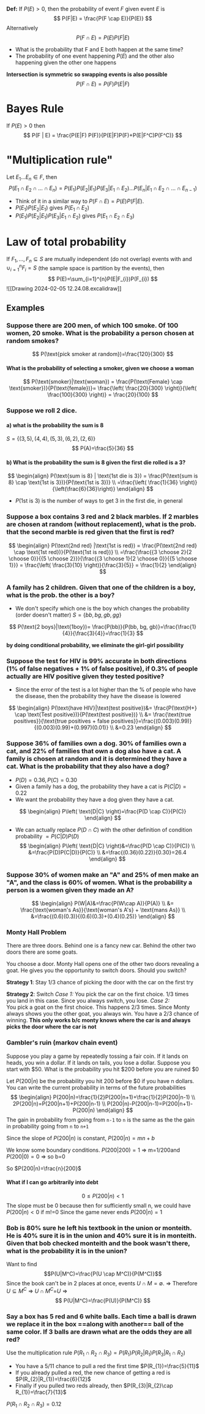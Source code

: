 **Def:** If $P(E)>0$, then the probability of event $F$ given event $E$ is 
$$
P(F|E) = \frac{P(F \cap E)}{P(E)}
$$
Alternatively
$$
P(F \cap E) = P(E) P(F | E)
$$
- What is the probability that F and E both happen at the same time?
- The probability of one event happening $P(E)$ and the other also happening given the other one happens

**Intersection is symmetric so swapping events is also possible**
$$
P(F \cap E) = P(F)P(E | F)
$$


# Bayes Rule
If $P(E)>0$ then
$$
P(F | E) = \frac{P(E|F) P(F)}{P(E|F)P(F)+P(E|F^C)P(F^C)}
$$

# "Multiplication rule"
Let $E_{1}\dots E_{n} \in F$, then 
$$
P(E_{1} \cap E_{2} \cap \dots \cap E_{n})
= P(E_{1})P(E_{2}|E_{1})P(E_{3}|E_{1} \cap E_{2})\dots P(E_{n}|E_{1} \cap E_{2} \cap \dots \cap E_{n-1})
$$
- Think of it in a similar way to $P(F \cap E) = P(E) P(F | E)$. 
- $P(E_{1})P(E_{2}|E_{1})$ gives $P(E_{1} \cap E_{2})$
- $P(E_{1})P(E_{2}|E_{1})P(E_{3}|E_{1} \cap E_{2})$ gives $P(E_{1}\cap E_{2}\cap E_{3})$


# Law of total probability
If $F_{1}, \dots, F_{n} \subseteq S$ are mutually independent (do not overlap) events with and $\cup_{i=1}^{n} F_{i} = S$ (the sample space is partition by the events), then
$$
P(E)=\sum_{i=1}^{n}P(E|F_{i})P(F_{i})
$$
![[Drawing 2024-02-05 12.24.08.excalidraw]]


## Examples
### Suppose there are 200 men, of which 100 smoke. Of 100 women, 20 smoke. What is the probability a person chosen at random smokes?
$$
P(\text{pick smoker at random})=\frac{120}{300}
$$
#### What is the probability of selecting a smoker, given we choose a woman
$$
P(\text{smoker}|\text{woman}) = \frac{P(\text{Female} \cap  \text{smoker})}{P(\text{female})}= \frac{\left( \frac{20}{300} \right)}{\left( \frac{100}{300} \right)} = \frac{20}{100} 
$$
### Suppose we roll 2 dice.
#### a) what is the probability the sum is 8
$S=\{ (3,5), (4,4), (5,3), (6,2), (2,6) \}$
$$
P(A)=\frac{5}{36}
$$
#### b) What is the probability the sum is 8 given the first die rolled is a 3?

$$
\begin{align}
P(\text{sum is 8} | \text{1st die is 3}) = \frac{P(\text{sum is 8} \cap \text{1st is 3})}{P(\text{1st is 3})} \\
=\frac{\left( \frac{1}{36} \right)}{\left(\frac{6}{36}\right)}
\end{align}
$$
- $P(\text{1st is 3})$ is the number of ways to get 3 in the first die, in general

### Suppose a box contains 3 red and 2 black marbles. If 2 marbles are chosen at random (without replacement), what is the prob. that the second marble is red given that the first is red?
$$
\begin{align}
P(\text{2nd red} |\text{1st is red}) = \frac{P(\text{2nd red} \cap \text{1st red})}{P(\text{1st is red})} \\
=\frac{\frac{{3 \choose 2}{2 \choose 0}}{{5 \choose 2}}}{\frac{{3 \choose 1}{2 \choose 0}}{{5 \choose 1}}} = \frac{\left( \frac{3}{10} \right)}{\frac{3}{5}} = \frac{1}{2}
\end{align}
$$

### A family has 2 children. Given that one of the children is a boy, what is the prob. the other is a boy?
- We don't specify which one is the boy which changes the probability (order doesn't matter)
$S=\{ bb, bg, gb, gg \}$

$$
P(\text{2 boys}|\text{1boy})= \frac{P(bb)}{P(bb, bg, gb)}=\frac{\frac{1}{4}}{\frac{3}{4}}=\frac{1}{3}
$$

**by doing conditional probability, we eliminate the girl-girl possibility**

### Suppose the test for HIV is 99% accurate in both directions (1% of false negatives + 1% of false positive), if 0.3% of people actually are HIV positive given they tested positive?
- Since the error of the test is a lot higher than the % of people who have the disease, then the probability they have the disease is lowered

$$
\begin{align}
P(\text{have HIV}|\text{test positive})&= \frac{P(\text{H+} \cap \text{Test positive})}{P(\text{test positive})} \\
&= \frac{\text{true positives}}{\text{true positives + false positives}}=\frac{(0.003)(0.99)}{(0.003)(0.99)+(0.997)(0.01)} \\
&=0.23
\end{align}
$$

### Suppose 36% of families own a dog. 30% of families own a cat, and 22% of families that own a dog also have a cat. A family is chosen at random and it is determined they have a cat. What is the probability that they also have a dog?
- $P(D)=0.36, P(C)=0.30$
- Given a family has a dog, the probability they have a cat is $P(C|D)=0.22$
- We want the probability they have a dog given they have a cat.

$$
\begin{align}
P\left( \text{D|C} \right)=\frac{P(D \cap C)}{P(C)}
\end{align}
$$
- We can actually replace $P(D\cap C)$ with the other definition of condition probability $=P(C|D)P(D)$
$$
\begin{align}
P\left( \text{D|C} \right)&=\frac{P(D \cap C)}{P(C)}  \\
&=\frac{P(D)P(C|D)}{P(C)} \\
&=\frac{(0.36)(0.22)}{0.30}=26.4
\end{align}
$$

### Suppose 30% of women make an "A" and 25% of men make an "A", and the class is 60% of women. What is the probability a person is a women given they made an A?
$$
\begin{align}
P(W|A)&=\frac{P(W\cap A)}{P(A)} \\
&= \frac{\text{woman's As}}{\text{woman's A's} + \text{mans As}} \\
&=\frac{(0.6)(0.3)}{(0.6)(0.3)+(0.4)(0.25)}
\end{align}
$$


### Monty Hall Problem
There are three doors. Behind one is a fancy new car. Behind the other two doors there are some goats. 

You choose a door. Monty Hall opens one of the other two doors revealing a goat. He gives you the opportunity to switch doors. Should you switch?

**Strategy 1**: Stay
1/3 chance of picking the door with the car on the first try

**Strategy 2**: Switch
_Case 1:_ 
	You pick the car on the first choice. 1/3 times you land in this case. Since you always switch, you lose.
*Case 2:*  
	You pick a goat on the first choice. This happens 2/3 times. 
	Since Monty always shows you the other goat, you always win. You have a 2/3 chance of winning. 
**This only works b/c monty knows where the car is and always picks the door where the car is not**

### Gambler's ruin (markov chain event)
Suppose you play a game by repeatedly tossing a fair coin. If it lands on heads, you win a dollar. If it lands on tails, you lose a dollar. Suppose you start with $50. What is the probability you hit $200 before you are ruined $0

Let $P(200|n)$ be the probability you hit 200 before $0 if you have n dollars.
You can write the current probability in terms of the future probabilities
$$
\begin{align}
P(200|n)=\frac{1}{2}P(200|n+1)+\frac{1}{2}P(200|n-1) \\
2P(200|n)=P(200|n+1)+P(200|n-1) \\
P(200|n)-P(200|n-1)=P(200|n+1)-P(200|n)
\end{align}
$$
The gain in probability from going from `n-1` to `n` is the same as the the gain in probability going from `n` to `n+1`

Since the slope of $P(200|n)$ is constant, $P(200|n)=mn+b$

We know some boundary conditions. 
$P(200|200)=1$ => m=1/200and
$P(200|0)=0$ => so b=0

So $P(200|n)=\frac{n}{200}$

#### What if I can go arbitrarily into debt
$$
0 \leq P(200|n)<1
$$
The slope must be 0 because then for sufficiently small n, we could have $P(200|n)<0$ if m!=0
Since the game never ends $P(200|n)=1$



### Bob is 80% sure he left his textbook in the union or monteith. He is 40% sure it is in the union and 40% sure it is in monteith. Given that bob checked monteith and the book wasn't there, what is the probability it is in the union?
Want to find $$P(U|M^C)=\frac{P(U \cap M^C)}{P(M^C)}$$
Since the book can't be in 2 places at once, events $U \cap M=\emptyset$.
=> Therefore $U \subseteq M^C$
=> $U \cap M^C$=$U$
=> $$
P(U|M^C)=\frac{P(U)}{P(M^C)}
$$
### Say a box has 5 red and 6 white balls. Each time a ball is drawn we replace it in the box ==along with another== ball of the same color. If 3 balls are drawn what are the odds they are all red?
Use the multiplication rule
$P(R_{1}\cap R_{2}\cap R_{3})=P(R_{1})P(R_{2}|R_{1})P(R_{3}|R_{1}\cap R_{2})$
- You have a 5/11 chance to pull a red the first time $P(R_{1})=\frac{5}{11}$
- If you already pulled a red, the new chance of getting a red is $P(R_{2}|R_{1})=\frac{6}{12}$
- Finally if you pulled two reds already, then $P(R_{3}|R_{2}\cap R_{1})=\frac{7}{13}$

$P(R_{1}\cap R_{2}\cap R_{3})=0.12$